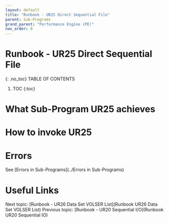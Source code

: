 ```yaml
---
layout: default
title: "Runbook - UR25 Direct Sequential File"
parent: Sub-Programs
grand_parent: "Performance Engine (PE)"
nav_order: 8
---
```


# Runbook - UR25 Direct Sequential File
{: .no_toc}
TABLE OF CONTENTS
1. TOC
{:toc}

# What Sub-Program UR25 achieves

# How to invoke UR25

# Errors
See [Errors in Sub-Programs](../Errors in Sub-Programs)


# Useful Links
Next topic: [Runbook - UR26 Data Set VOLSER List](Runbook UR26 Data Set VOLSER List)
Previous topic: [Runbook - UR20 Sequential I/O](Runbook UR20 Sequential IO)

